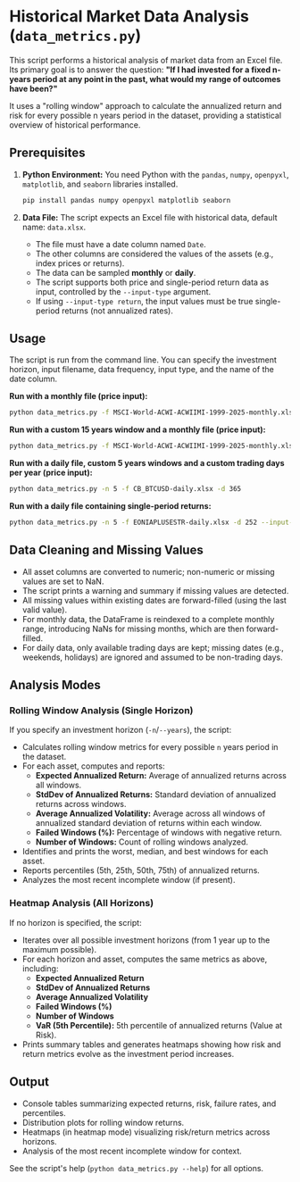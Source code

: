 # Historical Market Data Analysis (`data_metrics.py`)

This script performs a historical analysis of market data from an Excel file.
Its primary goal is to answer the question: **"If I had invested for a fixed
n-years period at any point in the past, what would my range of outcomes have been?"**

It uses a "rolling window" approach to calculate the annualized return and risk for
every possible n years period in the dataset, providing a statistical overview of historical performance.

## Prerequisites

1. **Python Environment:** You need Python with the
   `pandas`, `numpy`, `openpyxl`, `matplotlib`, and `seaborn` libraries installed.

   ```bash
   pip install pandas numpy openpyxl matplotlib seaborn
   ```

2. **Data File:** The script expects an Excel file with historical data, default name: `data.xlsx`.
   - The file must have a date column named `Date`.
   - The other columns are considered the values of the assets (e.g., index prices or returns).
   - The data can be sampled **monthly** or **daily**.
   - The script supports both price and single-period return data as input, controlled by
     the `--input-type` argument.
   - If using `--input-type return`, the input values must be true single-period returns
     (not annualized rates).

## Usage

The script is run from the command line. You can specify the investment horizon, input
filename, data frequency, input type, and the name of the date column.

**Run with a monthly file (price input):**

```bash
python data_metrics.py -f MSCI-World-ACWI-ACWIIMI-1999-2025-monthly.xlsx
```

**Run with a custom 15 years window and a monthly file (price input):**

```bash
python data_metrics.py -f MSCI-World-ACWI-ACWIIMI-1999-2025-monthly.xlsx --years 15
```

**Run with a daily file, custom 5 years windows and a custom trading days per year (price input):**

```bash
python data_metrics.py -n 5 -f CB_BTCUSD-daily.xlsx -d 365
```

**Run with a daily file containing single-period returns:**

```bash
python data_metrics.py -n 5 -f EONIAPLUSESTR-daily.xlsx -d 252 --input-type return
```

## Data Cleaning and Missing Values

- All asset columns are converted to numeric; non-numeric or missing values are set to NaN.
- The script prints a warning and summary if missing values are detected.
- All missing values within existing dates are forward-filled (using the last valid value).
- For monthly data, the DataFrame is reindexed to a complete monthly range, introducing NaNs for
  missing months, which are then forward-filled.
- For daily data, only available trading days are kept; missing dates (e.g., weekends, holidays)
  are ignored and assumed to be non-trading days.

## Analysis Modes

### Rolling Window Analysis (Single Horizon)

If you specify an investment horizon (`-n`/`--years`), the script:

- Calculates rolling window metrics for every possible `n` years period in the dataset.
- For each asset, computes and reports:
  - **Expected Annualized Return:** Average of annualized returns across all windows.
  - **StdDev of Annualized Returns:** Standard deviation of annualized returns across windows.
  - **Average Annualized Volatility:** Average across all windows of annualized standard deviation
    of returns within
    each window.
  - **Failed Windows (%):** Percentage of windows with negative return.
  - **Number of Windows:** Count of rolling windows analyzed.
- Identifies and prints the worst, median, and best windows for each asset.
- Reports percentiles (5th, 25th, 50th, 75th) of annualized returns.
- Analyzes the most recent incomplete window (if present).

### Heatmap Analysis (All Horizons)

If no horizon is specified, the script:

- Iterates over all possible investment horizons (from 1 year up to the maximum possible).
- For each horizon and asset, computes the same metrics as above, including:
  - **Expected Annualized Return**
  - **StdDev of Annualized Returns**
  - **Average Annualized Volatility**
  - **Failed Windows (%)**
  - **Number of Windows**
  - **VaR (5th Percentile):** 5th percentile of annualized returns (Value at Risk).
- Prints summary tables and generates heatmaps showing how risk and return metrics evolve as the
  investment period increases.

## Output

- Console tables summarizing expected returns, risk, failure rates, and percentiles.
- Distribution plots for rolling window returns.
- Heatmaps (in heatmap mode) visualizing risk/return metrics across horizons.
- Analysis of the most recent incomplete window for context.

See the script's help (`python data_metrics.py --help`) for all options.

